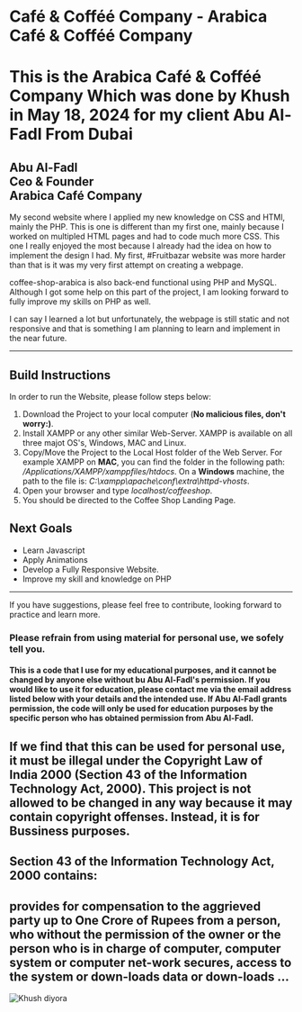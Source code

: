 # Café & Cofféé Company - Arabica Café & Cofféé Company

# This is the Arabica Café & Cofféé Company Which was done by Khush in May 18, 2024 for my client Abu Al-Fadl From Dubai

## Abu Al-Fadl <br> Ceo & Founder <br> Arabica Café Company

My second website where I applied my new knowledge on CSS and HTMl, mainly the PHP. This is one is different than my first one, mainly because I worked on multipled HTML pages and had to code much more CSS. This one I really enjoyed the most because I already had the idea on how to implement the design I had. My first, #Fruitbazar website was more harder than that is it was my very first attempt on creating a webpage. 

coffee-shop-arabica is also back-end functional using PHP and MySQL. Although I got some help on this part of the project, I am looking forward to fully improve my skills on PHP as well. 

I can say I learned a lot but unfortunately, the webpage is still static and not responsive and that is something I am planning to learn and implement in the near future.  

* * *

## Build Instructions

In order to run the Website, please follow steps below:
  1. Download the Project to your local computer (**No malicious files, don't worry:)**.
  2. Install XAMPP or any other similar Web-Server. XAMPP is available on all three majot OS's, Windows, MAC and Linux. 
  3. Copy/Move the Project to the Local Host folder of the Web Server. For example XAMPP on **MAC**, you can find the folder in the following path: */Applications/XAMPP/xamppfiles/htdocs*. On a **Windows** machine, the path to the file is: *C:\xampp\apache\conf\extra\httpd-vhosts*.
  4. Open your browser and type *localhost/coffeeshop*. 
  5. You should be directed to the Coffee Shop Landing Page. 

## Next Goals
  - Learn Javascript
  - Apply Animations
  - Develop a Fully Responsive Website. 
  - Improve my skill and knowledge on PHP

* * *

If you have suggestions, please feel free to contribute, looking forward to practice and learn more.

### Please refrain from using material for personal use, we sofely tell you. 

#### This is a code that I use for my educational purposes, and it cannot be changed by anyone else without bu Abu Al-Fadl's permission. If you would like to use it for education, please contact me via the email address listed below with your details and the intended use. If Abu Al-Fadl grants permission, the code will only be used for education purposes by the specific person who has obtained permission from Abu Al-Fadl.

## If we find that this can be used for personal use, it must be illegal under the Copyright Law of India 2000 (Section 43 of the Information Technology Act, 2000). This project is not allowed to be changed in any way because it may contain copyright offenses. Instead, it is for Bussiness purposes.

## Section 43 of the Information Technology Act, 2000 contains:

## provides for compensation to the aggrieved party up to One Crore of Rupees from a person, who without the permission of the owner or the person who is in charge of computer, computer system or computer net-work secures, access to the system or down-loads data or down-loads ...

![Khush diyora](https://github.com/user-attachments/assets/2cceda39-3a1a-44ff-aa96-556057017ee9)


